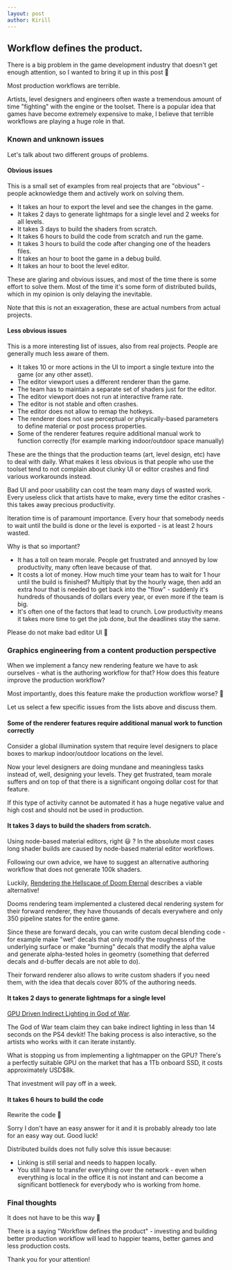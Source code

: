 ```yaml
---
layout: post
author: Kirill
---
```


## Workflow defines the product.

There is a big problem in the game development industry that doesn't get enough attention, so I wanted to bring it up in this post 🙂

Most production workflows are terrible.

Artists, level designers and engineers often waste a tremendous amount of time "fighting" with the engine or the toolset. There is a popular idea that games have become extremely expensive to make, I believe that terrible workflows are playing a huge role in that.

### Known and unknown issues

Let's talk about two different groups of problems.

#### Obvious issues

This is a small set of examples from real projects that are "obvious" - people acknowledge them and actively work on solving them.
* It takes an hour to export the level and see the changes in the game.
* It takes 2 days to generate lightmaps for a single level and 2 weeks for all levels.
* It takes 3 days to build the shaders from scratch.
* It takes 6 hours to build the code from scratch and run the game.
* It takes 3 hours to build the code after changing one of the headers files.
* It takes an hour to boot the game in a debug build.
* It takes an hour to boot the level editor.

These are glaring and obvious issues, and most of the time there is some effort to solve them. Most of the time it's some form of distributed builds, which in my opinion is only delaying the inevitable.

Note that this is not an exxageration, these are actual numbers from actual projects.

#### Less obvious issues

This is a more interesting list of issues, also from real projects. People are generally much less aware of them.
* It takes 10 or more actions in the UI to import a single texture into the game (or any other asset).
* The editor viewport uses a different renderer than the game.
* The team has to maintain a separate set of shaders just for the editor.
* The editor viewport does not run at interactive frame rate.
* The editor is not stable and often crashes.
* The editor does not allow to remap the hotkeys.
* The renderer does not use perceptual or physically-based parameters to define material or post process properties.
* Some of the renderer features require additional manual work to function correctly (for example marking indoor/outdoor space manually)

These are the things that the production teams (art, level design, etc) have to deal with daily.
What makes it less obvious is that people who use the toolset tend to not complain about clunky UI or editor crashes and find various workarounds instead.

Bad UI and poor usability can cost the team many days of wasted work. Every useless click that artists have to make, every time the editor crashes - this takes away precious productivity.

Iteration time is of paramount importance. Every hour that somebody needs to wait until the build is done or the level is exported - is at least 2 hours wasted.

Why is that so important?
* It has a toll on team morale. People get frustrated and annoyed by low productivity, many often leave because of that.
* It costs a lot of money. How much time your team has to wait for 1 hour until the build is finished? Multiply that by the hourly wage, then add an extra hour that is needed to get back into the "flow" - suddenly it's hundreds of thousands of dollars every year, or even more if the team is big.
* It's often one of the factors that lead to crunch. Low productivity means it takes more time to get the job done, but the deadlines stay the same.

Please do not make bad editor UI 🙁

### Graphics engineering from a content production perspective

When we implement a fancy new rendering feature we have to ask ourselves - what is the authoring workflow for that? How does this feature improve the production workflow?

Most importantly, does this feature make the production workflow worse? 🙂

Let us select a few specific issues from the lists above and discuss them.

#### Some of the renderer features require additional manual work to function correctly

Consider a global illumination system that require level designers to place boxes to markup indoor/outdoor locations on the level.

Now your level designers are doing mundane and meaningless tasks instead of, well, designing your levels. They get frustrated, team morale suffers and on top of that there is a significant ongoing dollar cost for that feature.

If this type of activity cannot be automated it has a huge negative value and high cost and should not be used in production.

#### It takes 3 days to build the shaders from scratch.

Using node-based material editors, right 😃 ? In the absolute most cases long shader builds are caused by node-based material editor workflows.

Following our own advice, we have to suggest an alternative authoring workflow that does not generate 100k shaders.

Luckily, [Rendering the Hellscape of Doom Eternal](https://advances.realtimerendering.com/s2020/RenderingDoomEternal.pdf) describes a viable alternative!

Dooms rendering team implemented a clustered decal rendering system for their forward renderer, they have thousands of decals everywhere and only 350 pipeline states for the entire game.

Since these are forward decals, you can write custom decal blending code - for example make "wet" decals that only modify the roughness of the underlying surface or make "burning" decals that modify the alpha value and generate alpha-tested holes in geometry (something that deferred decals and d-buffer decals are not able to do).

Their forward renderer also allows to write custom shaders if you need them, with the idea that decals cover 80% of the authoring needs.

#### It takes 2 days to generate lightmaps for a single level

[GPU Driven Indirect Lighting in God of War](https://ubm-twvideo01.s3.amazonaws.com/o1/vault/gdc2019/presentations/Hobson_Josh_The_Indirect_Lighting.pdf).

The God of War team claim they can bake indirect lighting in less than 14 seconds on the PS4 devkit! The baking process is also interactive, so the artists who works with it can iterate instantly.

What is stopping us from implementing a lightmapper on the GPU? There's a perfectly suitable GPU on the market that has a 1Tb onboard SSD, it costs approximately USD$8k.

That investment will pay off in a week.

#### It takes 6 hours to build the code

Rewrite the code 🙂

Sorry I don't have an easy answer for it and it is probably already too late for an easy way out. Good luck!

Distributed builds does not fully solve this issue because:
* Linking is still serial and needs to happen locally.
* You still have to transfer everything over the network - even when everything is local in the office it is not instant and can become a significant bottleneck for everybody who is working from home.

### Final thoughts

It does not have to be this way 🙂

There is a saying "Workflow defines the product" - investing and building better production workflow will lead to happier teams, better games and less production costs.

Thank you for your attention!

